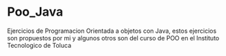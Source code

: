 # Poo_Java
Ejercicios de Programacion Orientada a objetos con Java, estos ejercicios son propuestos por mi y algunos otros son del curso de POO en el Instituto Tecnologico de Toluca
